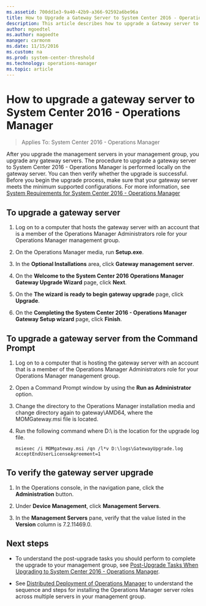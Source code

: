 ```yaml
---
ms.assetid: 700dd1e3-9a40-42b9-a366-92592a6be96a
title: How to Upgrade a Gateway Server to System Center 2016 - Operations Manager
description: This article describes how to upgrade a Gateway server to Operations Manager 2016.
author: mgoedtel
ms.author: magoedte
manager: carmonm
ms.date: 11/15/2016
ms.custom: na
ms.prod: system-center-threshold
ms.technology: operations-manager
ms.topic: article
---
```


# How to upgrade a gateway server to System Center 2016 - Operations Manager

>Applies To: System Center 2016 - Operations Manager

After you upgrade the management servers in your management group, you upgrade any gateway servers.  The procedure to upgrade a gateway server to System Center 2016 - Operations Manager is performed locally on the gateway server. You can then verify whether the upgrade is successful. Before you begin the upgrade process, make sure that your gateway server meets the minimum supported configurations. For more information, see [System Requirements for System Center 2016 - Operations Manager](../orchestrator/system-requirements.md)

## To upgrade a gateway server

1.  Log on to a computer that hosts the gateway server with an account that is a member of the  Operations Manager Administrators role for your Operations Manager management group.

2.  On the Operations Manager media, run **Setup.exe**.

3.  In the **Optional Installations** area, click **Gateway management server**.

4.  On the **Welcome to the System Center 2016 Operations Manager Gateway Upgrade Wizard** page, click **Next**.

5.  On the **The wizard is ready to begin gateway upgrade** page, click **Upgrade**.

6.  On the **Completing the System Center 2016 - Operations Manager Gateway Setup wizard** page, click **Finish**.

## To upgrade a gateway server from the Command Prompt 

1.  Log on to a computer that is hosting the gateway server with an account that is a member of the Operations Manager Administrators role for your Operations Manager management group.

2.  Open a Command Prompt window by using the **Run as Administrator** option.

3.  Change the directory to the Operations Manager installation media and change directory again to gateway\AMD64, where the MOMGateway.msi file is located.

4.  Run the following command where D:\ is the location for the upgrade log file.

    ```
    msiexec /i MOMgateway.msi /qn /l*v D:\logs\GatewayUpgrade.log
    AcceptEndUserLicenseAgreement=1
    ```

## To verify the gateway server upgrade

1.  In the Operations console, in the navigation pane, click the **Administration** button.

2.  Under **Device Management**, click **Management Servers**.

3.  In the **Management Servers** pane, verify that the value listed in the **Version** column is 7.2.11469.0.


## Next steps

- To understand the post-upgrade tasks you should perform to complete the upgrade to your management group, see [Post-Upgrade Tasks When Upgrading to System Center 2016 - Operations Manager](deploy-upgrade-post-tasks.md).

- See [Distributed Deployment of Operations Manager](deploy-distributed-deployment.md) to understand the sequence and steps for installing the Operations Manager server roles across multiple servers in your management group.  

